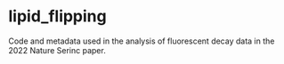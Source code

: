 # lipid_flipping

Code and metadata used in the analysis of fluorescent decay data in the 2022 Nature Serinc paper.
